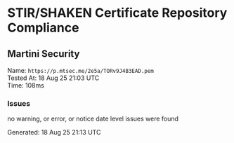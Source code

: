 # STIR/SHAKEN Certificate Repository Compliance

## Martini Security

Name: `https://p.mtsec.me/2e5a/TORv9J4B3EAD.pem`\
Tested At: 18 Aug 25 21:03 UTC\
Time: 108ms

### Issues

no warning, or error, or notice date level issues were found

Generated: 18 Aug 25 21:13 UTC